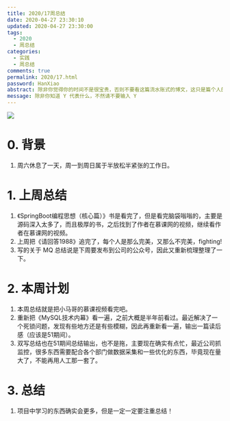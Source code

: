 ```yaml
---
title: 2020/17周总结
date: 2020-04-27 23:30:10
updated: 2020-04-27 23:30:00
tags:
  - 2020
  - 周总结
categories: 
  - 实践
  - 周总结
comments: true
permalink: 2020/17.html  
password: HanXiao
abstract: 除非你觉得你的时间不是很宝贵，否则不要看这篇流水账式的博文，这只是篇个人的工作的学习一个总结而已，没有包含任何的技术细节
message: 除非你知道 Y 代表什么，不然请不要输入 Y
---
```


![][0]  

# 0. 背景

1. 周六休息了一天，周一到周日属于半放松半紧张的工作日。

<!--more-->

# 1. 上周总结

1. 《SpringBoot编程思想（核心篇）》书是看完了，但是看完脑袋嗡嗡的，主要是源码深入太多了，而且极厚的书，之后找到了作者在慕课网的视频，继续看作者在慕课网的视频。
2. 上周把《请回答1988》追完了，每个人是那么完美，又那么不完美，fighting!
3. 写的关于 MQ 总结说是下周要发布到公司的公众号，因此又重新梳理整理了一下。

# 2. 本周计划

1. 本周总结就是把小马哥的慕课视频看完吧。
2. 重新把《MySQL技术内幕》看一遍，之前大概是半年前看过。最近解决了一个死锁问题，发现有些地方还是有些模糊，因此再重新看一遍，输出一篇读后感（应该是51期间）。
3. 双写总结也在51期间总结输出，也不是拖，主要现在确实有点忙，最近公司抓监控，很多东西需要配合各个部门做数据采集和一些优化的东西，毕竟现在量大了，不能再用人工那一套了。

# 3. 总结

1. 项目中学习的东西确实会更多，但是一定一定要注重总结！


[0]: https://leran2deeplearnjavawebtech.oss-cn-beijing.aliyuncs.com/background/2020-04-28%E8%AF%B7%E5%9B%9E%E7%AD%941988.jpg